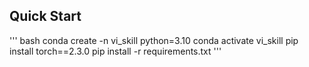 ## Quick Start
''' bash
conda create -n vi_skill python=3.10
conda activate vi_skill
pip install torch==2.3.0
pip install -r requirements.txt
'''